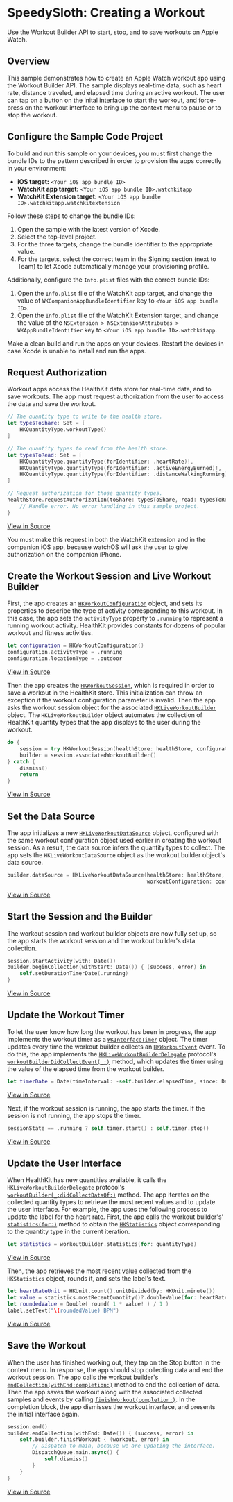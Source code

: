 # SpeedySloth: Creating a Workout

Use the Workout Builder API to start, stop, and to save workouts on Apple Watch.

## Overview

This sample demonstrates how to create an Apple Watch workout app using the Workout Builder API. The sample displays real-time data, such as heart rate, distance traveled, and elapsed time during an active workout. The user can tap on a button on the inital interface to start the workout, and force-press on the workout interface to bring up the context menu to pause or to stop the workout.

## Configure the Sample Code Project

To build and run this sample on your devices, you must first change the bundle IDs to the pattern described in order to provision the apps correctly in your environment:

- **iOS target:** `<Your iOS app bundle ID>`
- **WatchKit app target:** `<Your iOS app bundle ID>.watchkitapp`
- **WatchKit Extension target:** `<Your iOS app bundle ID>.watchkitapp.watchkitextension`

Follow these steps to change the bundle IDs:

1. Open the sample with the latest version of Xcode.
2. Select the top-level project.
3. For the three targets, change the bundle identifier to the appropriate value.
4. For the targets, select the correct team in the Signing section (next to Team) to let Xcode automatically manage your provisioning profile. 

Additionally, configure the `Info.plist` files with the correct bundle IDs:

1. Open the `Info.plist` file of the WatchKit app target, and change the value of `WKCompanionAppBundleIdentifier` key to `<Your iOS app bundle ID>`.
2. Open the `Info.plist` file of the WatchKit Extension target, and change the value of the `NSExtension > NSExtensionAttributes > WKAppBundleIdentifier` key to `<Your iOS app bundle ID>.watchkitapp`.

Make a clean build and run the apps on your devices. Restart the devices in case Xcode is unable to install and run the apps.

## Request Authorization

Workout apps access the HealthKit data store for real-time data, and to save workouts. The app must request authorization from the user to access the data and save the workout.

``` swift
// The quantity type to write to the health store.
let typesToShare: Set = [
    HKQuantityType.workoutType()
]

// The quantity types to read from the health store.
let typesToRead: Set = [
    HKQuantityType.quantityType(forIdentifier: .heartRate)!,
    HKQuantityType.quantityType(forIdentifier: .activeEnergyBurned)!,
    HKQuantityType.quantityType(forIdentifier: .distanceWalkingRunning)!
]

// Request authorization for those quantity types.
healthStore.requestAuthorization(toShare: typesToShare, read: typesToRead) { (success, error) in
    // Handle error. No error handling in this sample project.
}
```
[View in Source](x-source-tag://RequestAuthorization)

You must make this request in both the WatchKit extension and in the companion iOS app, because watchOS will ask the user to give authorization on the companion iPhone.

## Create the Workout Session and Live Workout Builder
First, the app creates an [`HKWorkoutConfiguration`]( https://developer.apple.com/documentation/healthkit/hkworkoutconfiguration ) object, and sets its properties to describe the type of activity corresponding to this workout. In this case, the app sets the `activityType` property to `.running` to represent a running workout activity. HealthKit provides constants for dozens of popular workout and fitness activities.
``` swift
let configuration = HKWorkoutConfiguration()
configuration.activityType = .running
configuration.locationType = .outdoor
```
[View in Source](x-source-tag://WorkoutConfiguration)

Then the app creates the [`HKWorkoutSession`]( https://developer.apple.com/documentation/healthkit/hkworkoutsession ), which is required in order to save a workout in the HealthKit store. This initialization can throw an exception if the workout configuration parameter is invalid. Then the app asks the workout session object for the associated [`HKLiveWorkoutBuilder`]( https://developer.apple.com/documentation/healthkit/hkliveworkoutbuilder ) object. The `HKLiveWorkoutBuilder` object automates the collection of HealthKit quantity types that the app displays to the user during the workout.
``` swift
do {
    session = try HKWorkoutSession(healthStore: healthStore, configuration: configuration)
    builder = session.associatedWorkoutBuilder()
} catch {
    dismiss()
    return
}
```
[View in Source](x-source-tag://CreateWorkout)

## Set the Data Source
The app initializes a new [`HKLiveWorkoutDataSource`]( https://developer.apple.com/documentation/healthkit/hkliveworkoutdatasource ) object, configured with the same workout configuration object used earlier in creating the workout session. As a result, the data source infers the quantity types to collect. The app sets the `HKLiveWorkoutDataSource` object as the workout builder object's data source. 
``` swift
builder.dataSource = HKLiveWorkoutDataSource(healthStore: healthStore,
                                             workoutConfiguration: configuration)
```
[View in Source](x-source-tag://SetDataSource)

## Start the Session and the Builder
The workout session and workout builder objects are now fully set up, so the app starts the workout session and the workout builder's data collection.
``` swift
session.startActivity(with: Date())
builder.beginCollection(withStart: Date()) { (success, error) in
    self.setDurationTimerDate(.running)
}
```
[View in Source](x-source-tag://StartSession)

## Update the Workout Timer
To let the user know how long the workout has been in progress, the app implements the workout timer as a [`WKInterfaceTimer`]( https://developer.apple.com/documentation/watchkit/wkinterfacetimer ) object. The timer updates every time the workout builder collects an [`HKWorkoutEvent`]( https://developer.apple.com/documentation/healthkit/hkworkoutevent ) event. To do this, the app implements the [`HKLiveWorkoutBuilderDelegate`]( https://developer.apple.com/documentation/healthkit/hkliveworkoutbuilderdelegate ) protocol's [`workoutBuilderDidCollectEvent(_:)`]( https://developer.apple.com/documentation/healthkit/hkliveworkoutbuilderdelegate/2994347-workoutbuilderdidcollectevent ) method, which updates the timer using the value of the elapsed time from the workout builder.
``` swift
let timerDate = Date(timeInterval: -self.builder.elapsedTime, since: Date())
```
[View in Source](x-source-tag://ObtainElapsedTime)

Next, if the workout session is running, the app starts the timer. If the session is not running, the app stops the timer. 
``` swift
sessionState == .running ? self.timer.start() : self.timer.stop()
```
[View in Source](x-source-tag://UpdateTimer)

## Update the User Interface
When HealthKit has new quantities available, it calls the `HKLiveWorkoutBuilderDelegate` protocol's [`workoutBuilder(_:didCollectDataOf:)`]( https://developer.apple.com/documentation/healthkit/hkliveworkoutbuilderdelegate/2962897-workoutbuilder ) method. The app iterates on the collected quantity types to retrieve the most recent values and to update the user interface. For example, the app uses the following process to update the label for the heart rate. First, the app calls the workout builder's' [`statistics(for:)`]( https://developer.apple.com/documentation/healthkit/hkworkoutbuilder/2962922-statistics ) method to obtain the  [`HKStatistics`]( https://developer.apple.com/documentation/healthkit/hkstatistics  ) object corresponding to the quantity type in the current iteration.
``` swift
let statistics = workoutBuilder.statistics(for: quantityType)
```
[View in Source](x-source-tag://GetStatistics)

Then, the app retrieves the most recent value collected from the `HKStatistics` object, rounds it, and sets the label's text.
``` swift
let heartRateUnit = HKUnit.count().unitDivided(by: HKUnit.minute())
let value = statistics.mostRecentQuantity()?.doubleValue(for: heartRateUnit)
let roundedValue = Double( round( 1 * value! ) / 1 )
label.setText("\(roundedValue) BPM")
```
[View in Source](x-source-tag://SetLabel)

## Save the Workout

When the user has finished working out, they tap on the Stop button in the context menu. In response, the app should stop collecting data and end the workout session. The app calls the workout builder's [`endCollection(withEnd:completion:)`]( https://developer.apple.com/documentation/healthkit/hkworkoutbuilder/3000762-endcollection ) method to end the collection of data. Then the app saves the workout along with the associated collected samples and events by calling [`finishWorkout(completion:)`]( https://developer.apple.com/documentation/healthkit/hkworkoutbuilder/3000764-finishworkout ). In the completion block, the app dismisses the workout interface, and presents the initial interface again.
``` swift
session.end()
builder.endCollection(withEnd: Date()) { (success, error) in
    self.builder.finishWorkout { (workout, error) in
        // Dispatch to main, because we are updating the interface.
        DispatchQueue.main.async() {
            self.dismiss()
        }
    }
}
```
[View in Source](x-source-tag://SaveWorkout)

